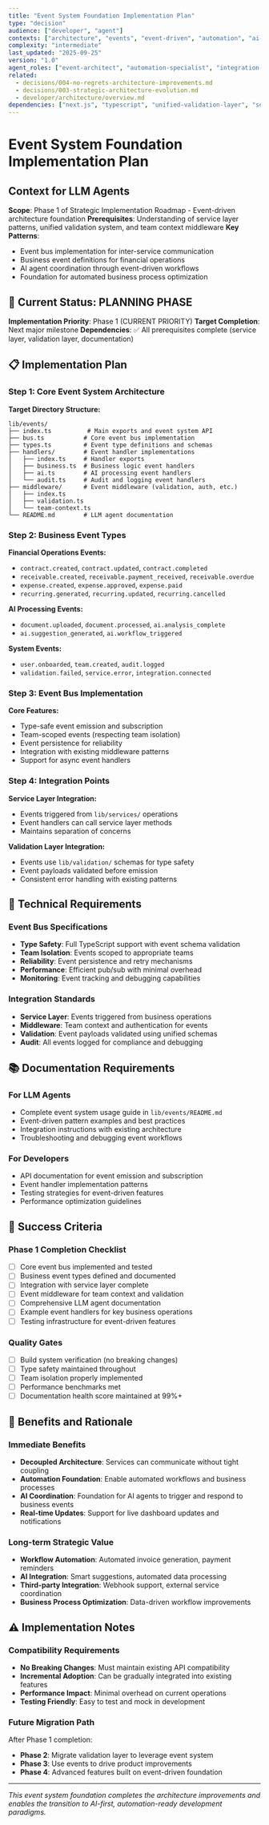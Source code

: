 ```yaml
---
title: "Event System Foundation Implementation Plan"
type: "decision"
audience: ["developer", "agent"]
contexts: ["architecture", "events", "event-driven", "automation", "ai-coordination"]
complexity: "intermediate"
last_updated: "2025-09-25"
version: "1.0"
agent_roles: ["event-architect", "automation-specialist", "integration-developer"]
related:
  - decisions/004-no-regrets-architecture-improvements.md
  - decisions/003-strategic-architecture-evolution.md
  - developer/architecture/overview.md
dependencies: ["next.js", "typescript", "unified-validation-layer", "service-layer"]
---
```


# Event System Foundation Implementation Plan

## Context for LLM Agents

**Scope**: Phase 1 of Strategic Implementation Roadmap - Event-driven architecture foundation
**Prerequisites**: Understanding of service layer patterns, unified validation system, and team context middleware
**Key Patterns**:
- Event bus implementation for inter-service communication
- Business event definitions for financial operations
- AI agent coordination through event-driven workflows
- Foundation for automated business process optimization

## 🎯 **Current Status: PLANNING PHASE**

**Implementation Priority**: Phase 1 (CURRENT PRIORITY)
**Target Completion**: Next major milestone
**Dependencies**: ✅ All prerequisites complete (service layer, validation layer, documentation)

## 📋 **Implementation Plan**

### **Step 1: Core Event System Architecture**

**Target Directory Structure:**
```
lib/events/
├── index.ts          # Main exports and event system API
├── bus.ts           # Core event bus implementation
├── types.ts         # Event type definitions and schemas
├── handlers/        # Event handler implementations
│   ├── index.ts     # Handler exports
│   ├── business.ts  # Business logic event handlers
│   ├── ai.ts        # AI processing event handlers
│   └── audit.ts     # Audit and logging event handlers
├── middleware/      # Event middleware (validation, auth, etc.)
│   ├── index.ts
│   ├── validation.ts
│   └── team-context.ts
└── README.md        # LLM agent documentation
```

### **Step 2: Business Event Types**

**Financial Operations Events:**
- `contract.created`, `contract.updated`, `contract.completed`
- `receivable.created`, `receivable.payment_received`, `receivable.overdue`
- `expense.created`, `expense.approved`, `expense.paid`
- `recurring.generated`, `recurring.updated`, `recurring.cancelled`

**AI Processing Events:**
- `document.uploaded`, `document.processed`, `ai.analysis_complete`
- `ai.suggestion_generated`, `ai.workflow_triggered`

**System Events:**
- `user.onboarded`, `team.created`, `audit.logged`
- `validation.failed`, `service.error`, `integration.connected`

### **Step 3: Event Bus Implementation**

**Core Features:**
- Type-safe event emission and subscription
- Team-scoped events (respecting team isolation)
- Event persistence for reliability
- Integration with existing middleware patterns
- Support for async event handlers

### **Step 4: Integration Points**

**Service Layer Integration:**
- Events triggered from `lib/services/` operations
- Event handlers can call service layer methods
- Maintains separation of concerns

**Validation Layer Integration:**
- Events use `lib/validation/` schemas for type safety
- Event payloads validated before emission
- Consistent error handling with existing patterns

## 🔧 **Technical Requirements**

### **Event Bus Specifications**
- **Type Safety**: Full TypeScript support with event schema validation
- **Team Isolation**: Events scoped to appropriate teams
- **Reliability**: Event persistence and retry mechanisms
- **Performance**: Efficient pub/sub with minimal overhead
- **Monitoring**: Event tracking and debugging capabilities

### **Integration Standards**
- **Service Layer**: Events triggered from business operations
- **Middleware**: Team context and authentication for events
- **Validation**: Event payloads validated using unified schemas
- **Audit**: All events logged for compliance and debugging

## 📚 **Documentation Requirements**

### **For LLM Agents**
- Complete event system usage guide in `lib/events/README.md`
- Event-driven pattern examples and best practices
- Integration instructions with existing architecture
- Troubleshooting and debugging event workflows

### **For Developers**
- API documentation for event emission and subscription
- Event handler implementation patterns
- Testing strategies for event-driven features
- Performance optimization guidelines

## 🎯 **Success Criteria**

### **Phase 1 Completion Checklist**
- [ ] Core event bus implemented and tested
- [ ] Business event types defined and documented
- [ ] Integration with service layer complete
- [ ] Event middleware for team context and validation
- [ ] Comprehensive LLM agent documentation
- [ ] Example event handlers for key business operations
- [ ] Testing infrastructure for event-driven features

### **Quality Gates**
- [ ] Build system verification (no breaking changes)
- [ ] Type safety maintained throughout
- [ ] Team isolation properly implemented
- [ ] Performance benchmarks met
- [ ] Documentation health score maintained at 99%+

## 🚀 **Benefits and Rationale**

### **Immediate Benefits**
- **Decoupled Architecture**: Services can communicate without tight coupling
- **Automation Foundation**: Enable automated workflows and business processes
- **AI Coordination**: Foundation for AI agents to trigger and respond to business events
- **Real-time Updates**: Support for live dashboard updates and notifications

### **Long-term Strategic Value**
- **Workflow Automation**: Automated invoice generation, payment reminders
- **AI Integration**: Smart suggestions, automated data processing
- **Third-party Integration**: Webhook support, external service coordination
- **Business Process Optimization**: Data-driven workflow improvements

## ⚠️ **Implementation Notes**

### **Compatibility Requirements**
- **No Breaking Changes**: Must maintain existing API compatibility
- **Incremental Adoption**: Can be gradually integrated into existing features
- **Performance Impact**: Minimal overhead on current operations
- **Testing Friendly**: Easy to test and mock in development

### **Future Migration Path**
After Phase 1 completion:
- **Phase 2**: Migrate validation layer to leverage event system
- **Phase 3**: Use events to drive product improvements
- **Phase 4**: Advanced features built on event-driven foundation

---

*This event system foundation completes the architecture improvements and enables the transition to AI-first, automation-ready development paradigms.*